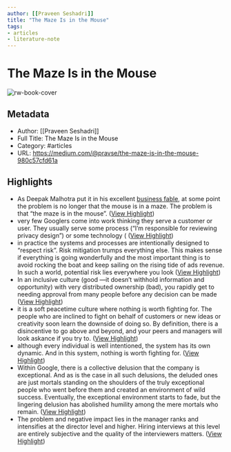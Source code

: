 ```yaml
---
author: [[Praveen Seshadri]]
title: "The Maze Is in the Mouse"
tags: 
- articles
- literature-note
---
```

# The Maze Is in the Mouse

![rw-book-cover](https://miro.medium.com/max/1024/0*VsJFrT07L6k-lbx9)

## Metadata
- Author: [[Praveen Seshadri]]
- Full Title: The Maze Is in the Mouse
- Category: #articles
- URL: https://medium.com/@pravse/the-maze-is-in-the-mouse-980c57cfd61a

## Highlights
- As Deepak Malhotra put it in his excellent [business fable](https://www.amazon.com/Moved-Your-Cheese-Someone-Business/dp/1609940652), at some point the problem is no longer that the mouse is in a maze. The problem is that “the maze is in the mouse”. ([View Highlight](https://read.readwise.io/read/01gse00vddczqhbz617etxs6sj))
- very few Googlers come into work thinking they serve a customer or user. They usually serve some process (“I’m responsible for reviewing privacy design”) or some technology ( ([View Highlight](https://read.readwise.io/read/01gse03x1g5h5qefrtpgan4wh9))
- in practice the systems and processes are intentionally designed to “respect risk”. Risk mitigation trumps everything else. This makes sense if everything is going wonderfully and the most important thing is to avoid rocking the boat and keep sailing on the rising tide of ads revenue. In such a world, potential risk lies everywhere you look ([View Highlight](https://read.readwise.io/read/01gse05jv6zek5p188y9c987mk))
- In an inclusive culture (good —it doesn’t withhold information and opportunity) with very distributed ownership (bad), you rapidly get to needing approval from many people before any decision can be made ([View Highlight](https://read.readwise.io/read/01gse0j4mwh0z0bsn20h5jsh5a))
- it is a soft peacetime culture where nothing is worth fighting for. The people who are inclined to fight on behalf of customers or new ideas or creativity soon learn the downside of doing so. By definition, there is a disincentive to go above and beyond, and your peers and managers will look askance if you try to. ([View Highlight](https://read.readwise.io/read/01gse14wdnz45waz70n493xj88))
- although every individual is well intentioned, the system has its own dynamic. And in this system, nothing is worth fighting for. ([View Highlight](https://read.readwise.io/read/01gse17229xwg1nqgrbdmaw9t9))
- Within Google, there is a collective delusion that the company is exceptional. And as is the case in all such delusions, the deluded ones are just mortals standing on the shoulders of the truly exceptional people who went before them and created an environment of wild success. Eventually, the exceptional environment starts to fade, but the lingering delusion has abolished humility among the mere mortals who remain. ([View Highlight](https://read.readwise.io/read/01gse18362sm85khy9kxmt81pc))
- The problem and negative impact lies in the manager ranks and intensifies at the director level and higher. Hiring interviews at this level are entirely subjective and the quality of the interviewers matters. ([View Highlight](https://read.readwise.io/read/01gse1dcj53r8x4psv3m42ehdr))
